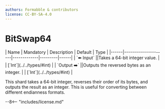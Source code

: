 ```yaml
---
authors: Formabble & contributors
license: CC-BY-SA-4.0
---
```



# BitSwap64

<div class="sh-parameters" markdown="1">
| Name | Mandatory | Description | Default | Type |
|------|---------------------|-------------|---------|------|
| `⬅️ Input` ||Takes a 64-bit integer value. | | [`Int`](../../types/#int) |
| `Output ➡️` ||Outputs the reversed bytes as an integer. | | [`Int`](../../types/#int) |

</div>

This shard takes a 64-bit integer, reverses their order of its bytes, and outputs the result as an integer. This is useful for converting between different endianness formats.

--8<-- "includes/license.md"

